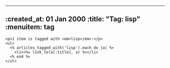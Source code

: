 ----- 
:created_at: 01 Jan 2000
:title: "Tag: lisp"
:menuitem: tag
-----

    <p>1 item is tagged with <em>lisp</em>:</p>
    <ul>
      <% articles_tagged_with('lisp').each do |a| %>
        <li><%= link_to(a[:title], a) %></li>   
      <% end %>
    </ul>
  
